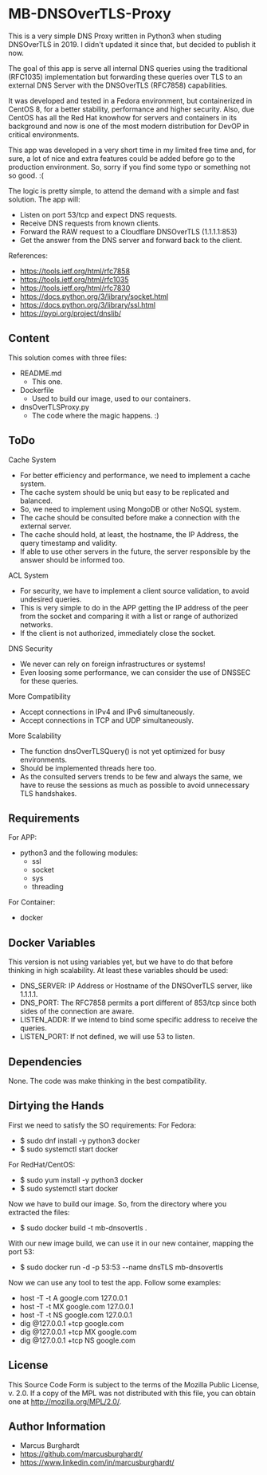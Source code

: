 MB-DNSOverTLS-Proxy
=========

This is a very simple DNS Proxy written in Python3 when studing DNSOverTLS
in 2019. I didn't updated it since that, but decided to publish it now.

The goal of this app is serve all internal DNS queries using the traditional
(RFC1035) implementation but forwarding these queries over TLS to an external
DNS Server with the DNSOverTLS (RFC7858) capabilities.

It was developed and tested in a Fedora environment, but containerized in
CentOS 8, for a better stability, performance and higher security. Also, due
CentOS has all the Red Hat knowhow for servers and containers in its background
and now is one of the most modern distribution for DevOP in critical environments.

This app was developed in a very short time in my limited free time and, for sure,
a lot of nice and extra features could be added before go to the production
environment. So, sorry if you find some typo or something not so good. :(

The logic is pretty simple, to attend the demand with a simple and fast
solution. The app will:

- Listen on port 53/tcp and expect DNS requests.
- Receive DNS requests from known clients.
- Forward the RAW request to a Cloudflare DNSOverTLS (1.1.1.1:853)
- Get the answer from the DNS server and forward back to the client.

References:
- https://tools.ietf.org/html/rfc7858
- https://tools.ietf.org/html/rfc1035
- https://tools.ietf.org/html/rfc7830
- https://docs.python.org/3/library/socket.html
- https://docs.python.org/3/library/ssl.html
- https://pypi.org/project/dnslib/

Content
------------

This solution comes with three files:

- README.md
  - This one.
- Dockerfile
  - Used to build our image, used to our containers.
- dnsOverTLSProxy.py
  - The code where the magic happens. :)

ToDo
------------

Cache System

- For better efficiency and performance, we need to implement a cache system.
- The cache system should be uniq but easy to be replicated and balanced.
- So, we need to implement using MongoDB or other NoSQL system.
- The cache should be consulted before make a connection with the external server.
- The cache should hold, at least, the hostname, the IP Address, the query timestamp and validity.
- If able to use other servers in the future, the server responsible by the answer should be informed too.

ACL System

- For security, we have to implement a client source validation, to avoid undesired queries.
- This is very simple to do in the APP getting the IP address of the peer from the socket and
  comparing it with a list or range of authorized networks.
- If the client is not authorized, immediately close the socket.

DNS Security

- We never can rely on foreign infrastructures or systems!
- Even loosing some performance, we can consider the use of DNSSEC for these queries.

More Compatibility

- Accept connections in IPv4 and IPv6 simultaneously.
- Accept connections in TCP and UDP simultaneously.

More Scalability

- The function dnsOverTLSQuery() is not yet optimized for busy environments.
- Should be implemented threads here too.
- As the consulted servers trends to be few and always the same, we have to reuse the sessions as much
  as possible to avoid unnecessary TLS handshakes.
  

Requirements
------------

For APP:

- python3 and the following modules:
  - ssl
  - socket
  - sys
  - threading

For Container:

- docker

Docker Variables
--------------

This version is not using variables yet, but we have to do that before thinking
in high scalability. At least these variables should be used:

- DNS_SERVER: IP Address or Hostname of the DNSOverTLS server, like 1.1.1.1.
- DNS_PORT: The RFC7858 permits a port different of 853/tcp since both sides of the connection are aware.
- LISTEN_ADDR: If we intend to bind some specific address to receive the queries.
- LISTEN_PORT: If not defined, we will use 53 to listen.

Dependencies
------------

None. The code was make thinking in the best compatibility.

Dirtying the Hands
----------------

First we need to satisfy the SO requirements:
For Fedora:

- $ sudo dnf install -y python3 docker
- $ sudo systemctl start docker

For RedHat/CentOS:

- $ sudo yum install -y python3 docker
- $ sudo systemctl start docker

Now we have to build our image. So, from the directory where you extracted the files:

- $ sudo docker build -t mb-dnsovertls .

With our new image build, we can use it in our new container, mapping the port 53:

- $ sudo docker run -d -p 53:53 --name dnsTLS mb-dnsovertls

Now we can use any tool to test the app. Follow some examples:

- host -T -t A google.com 127.0.0.1
- host -T -t MX google.com 127.0.0.1
- host -T -t NS google.com 127.0.0.1
- dig @127.0.0.1 +tcp google.com
- dig @127.0.0.1 +tcp MX google.com
- dig @127.0.0.1 +tcp NS google.com

License
-------

This Source Code Form is subject to the terms of the Mozilla Public
License, v. 2.0. If a copy of the MPL was not distributed with this
file, you can obtain one at http://mozilla.org/MPL/2.0/.

Author Information
------------------

- Marcus Burghardt 
- https://github.com/marcusburghardt/
- https://www.linkedin.com/in/marcusburghardt/

